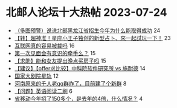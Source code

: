 # 北邮人论坛十大热帖 2023-07-24

- [（多图预警）说说北邮黑龙江省招生今年为什么能取得成功](https://bbs.byr.cn/article/Picture/3346513) 24
- [【转】超神准！星座小王子独创的新型占卜、來一起試玩一下！](https://bbs.byr.cn/article/Constellations/326533) 23
- [互联网真的容易被裁吗](https://bbs.byr.cn/article/Talking/6396421) 16
- [第一次见面会有意识的牵手么？](https://bbs.byr.cn/article/Friends/2043079) 15
- [【求助】能和女友提出晚点买房子吗](https://bbs.byr.cn/article/Feeling/3202119) 15
- [【建议】【offer求比较】中科院软件研究所 vs 施耐德](https://bbs.byr.cn/article/WorkLife/1202666) 14
- [国家大剧院星轨](https://bbs.byr.cn/article/Photo/276147) 12
- [河南原来的千人老qq群炸了，目前建了个新群](https://bbs.byr.cn/article/Henan/391069) 8
- [【问题】英语阅读二刷](https://bbs.byr.cn/article/AimGraduate/1225846) 6
- [省移动今年招了150多个，是去年的4倍，什么情况？](https://bbs.byr.cn/article/Shandong/424251) 4



